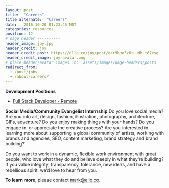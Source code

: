```yaml
---
layout: post
title:  "Careers"
title_alternate:  "Careers"
date:   2016-10-20 01:23:45 MDT
categories: resources
position: 12
# page header ----------
header_image: joy.jpg
header_credit: joy
header_credit_post: https://ello.co/joy/post/gkr9bpo3z6tuudh-t67esg
header_credit_image: joy-avatar.png
# place header/avatar images in: _assets/images/page-headers/posts
redirect_from:
  - /post/jobs
  - /about/careers/
---
```

**Development Positions**

* [Full Stack Developer - Remote](/wtf/resources/full-stack-dev)

**Social Media/Community Evangelist Internship**
Do you love social media? Are you into art, design, fashion, illustration, photography, architecture, GIFs, adventure? Do you enjoy making things with your hands? Do you engage in, or appreciate the creative process? Are you interested in learning more about supporting a global community of artists, working with brands and agencies, SEO, content marketing, brand strategy and brand building?

Do you want to work in a dynamic, flexible work environment with great people, who love what they do and believe deeply in what they're building? If you value integrity, transparency, tolerance, new ideas, and have a rebellious spirit, we’d love to hear from you.

**To learn more**, please contact mark@ello.co.

